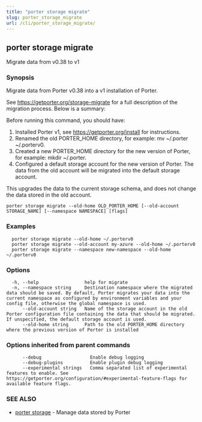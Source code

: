 ```yaml
---
title: "porter storage migrate"
slug: porter_storage_migrate
url: /cli/porter_storage_migrate/
---
```

## porter storage migrate

Migrate data from v0.38 to v1

### Synopsis

Migrate data from Porter v0.38 into a v1 installation of Porter.

See https://getporter.org/storage-migrate for a full description of the migration process. Below is a summary:

Before running this command, you should have:

1. Installed Porter v1, see https://getporter.org/install for instructions.
2. Renamed the old PORTER_HOME directory, for example: mv ~/.porter ~/.porterv0.
3. Created a new PORTER_HOME directory for the new version of Porter, for example: mkdir ~/.porter.
4. Configured a default storage account for the new version of Porter. The data from the old account will be migrated into the default storage account.

This upgrades the data to the current storage schema, and does not change the data stored in the old account.

```
porter storage migrate --old-home OLD_PORTER_HOME [--old-account STORAGE_NAME] [--namespace NAMESPACE] [flags]
```

### Examples

```
  porter storage migrate --old-home ~/.porterv0
  porter storage migrate --old-account my-azure --old-home ~/.porterv0
  porter storage migrate --namespace new-namespace --old-home ~/.porterv0

```

### Options

```
  -h, --help                 help for migrate
  -n, --namespace string     Destination namespace where the migrated data should be saved. By default, Porter migrates your data into the current namespace as configured by environment variables and your config file, otherwise the global namespace is used.
      --old-account string   Name of the storage account in the old Porter configuration file containing the data that should be migrated. If unspecified, the default storage account is used.
      --old-home string      Path to the old PORTER_HOME directory where the previous version of Porter is installed
```

### Options inherited from parent commands

```
      --debug                  Enable debug logging
      --debug-plugins          Enable plugin debug logging
      --experimental strings   Comma separated list of experimental features to enable. See https://getporter.org/configuration/#experimental-feature-flags for available feature flags.
```

### SEE ALSO

* [porter storage](/cli/porter_storage/)	 - Manage data stored by Porter

